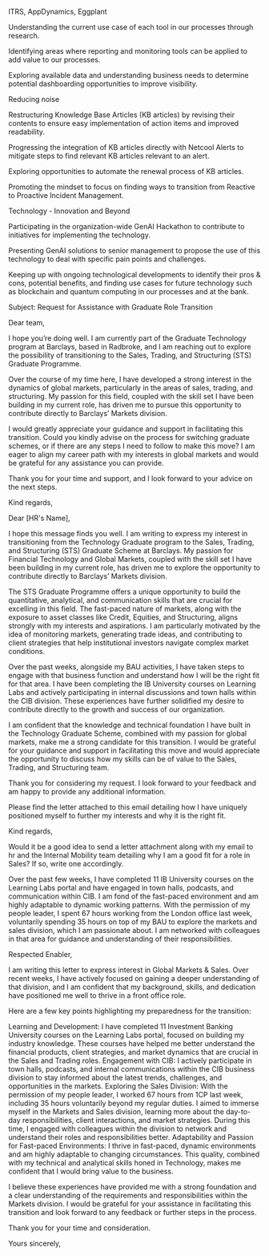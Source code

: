 ITRS, AppDynamics, Eggplant

Understanding the current use case of each tool in our processes through research. 

Identifying areas where reporting and monitoring tools can be applied to add value to our processes. 

Exploring available data and understanding business needs to determine potential dashboarding opportunities to improve visibility. 


Reducing noise

Restructuring Knowledge Base Articles (KB articles) by revising their contents to ensure easy implementation of action items and improved readability. 

Progressing the integration of KB articles directly with Netcool Alerts to mitigate steps to find relevant KB articles relevant to an alert. 

Exploring opportunities to automate the renewal process of KB articles. 

Promoting the mindset to focus on finding ways to transition from Reactive to Proactive Incident Management. 


Technology - Innovation and Beyond

Participating in the organization-wide GenAI Hackathon to contribute to initiatives for implementing the technology. 

Presenting GenAI solutions to senior management to propose the use of this technology to deal with specific pain points and challenges.

Keeping up with ongoing technological developments to identify their pros & cons, potential benefits, and finding use cases for future technology such as blockchain and quantum computing in our processes and at the bank. 



Subject: Request for Assistance with Graduate Role Transition

Dear team,

I hope you’re doing well. I am currently part of the Graduate Technology program at Barclays, based in Radbroke, and I am reaching out to explore the possibility of transitioning to the Sales, Trading, and Structuring (STS) Graduate Programme.

Over the course of my time here, I have developed a strong interest in the dynamics of global markets, particularly in the areas of sales, trading, and structuring. My passion for this field, coupled with the skill set I have been building in my current role, has driven me to pursue this opportunity to contribute directly to Barclays’ Markets division.

I would greatly appreciate your guidance and support in facilitating this transition. Could you kindly advise on the process for switching graduate schemes, or if there are any steps I need to follow to make this move? I am eager to align my career path with my interests in global markets and would be grateful for any assistance you can provide.

Thank you for your time and support, and I look forward to your advice on the next steps.


Kind regards,



Dear [HR's Name],

I hope this message finds you well. I am writing to express my interest in transitioning from the Technology Graduate program to the Sales, Trading, and Structuring (STS) Graduate Scheme at Barclays. My passion for Financial Technology and Global Markets, coupled with the skill set I have been building in my current role, has driven me to explore the opportunity to contribute directly to Barclays’ Markets division.

The STS Graduate Programme offers a unique opportunity to build the quantitative, analytical, and communication skills that are crucial for excelling in this field. The fast-paced nature of markets, along with the exposure to asset classes like Credit, Equities, and Structuring, aligns strongly with my interests and aspirations. I am particularly motivated by the idea of monitoring markets, generating trade ideas, and contributing to client strategies that help institutional investors navigate complex market conditions.

Over the past weeks, alongside my BAU activities, I have taken steps to engage with that business function and understand how I will be the right fit for that area. I have been completing the IB University courses on Learning Labs and actively participating in internal discussions and town halls within the CIB division. These experiences have further solidified my desire to contribute directly to the growth and success of our organization.

I am confident that the knowledge and technical foundation I have built in the Technology Graduate Scheme, combined with my passion for global markets, make me a strong candidate for this transition. I would be grateful for your guidance and support in facilitating this move and would appreciate the opportunity to discuss how my skills can be of value to the Sales, Trading, and Structuring team.

Thank you for considering my request. I look forward to your feedback and am happy to provide any additional information.

Please find the letter attached to this email detailing how I have uniquely positioned myself to further my interests and why it is the right fit.


Kind regards,


Would it be a good idea to send a letter attachment along with my email to hr and the Internal Mobility team detailing why I am a good fit for a role in Sales? If so, write one accordingly. 

Over the past few weeks, I have completed 11 IB University courses on the Learning Labs portal and have engaged in town halls, podcasts, and communication within CIB. I am fond of the fast-paced environment and am highly adaptable to dynamic working patterns. With the permission of my people leader, I spent 67 hours working from the London office last week, voluntarily spending 35 hours on top of my BAU to explore the markets and sales division, which I am passionate about. I am networked with colleagues in that area for guidance and understanding of their responsibilities. 



Respected Enabler,

I am writing this letter to express interest in Global Markets & Sales. Over recent weeks, I have actively focused on gaining a deeper understanding of that division, and I am confident that my background, skills, and dedication have positioned me well to thrive in a front office role. 

Here are a few key points highlighting my preparedness for the transition:

Learning and Development: I have completed 11 Investment Banking University courses on the Learning Labs portal, focused on building my industry knowledge. These courses have helped me better understand the financial products, client strategies, and market dynamics that are crucial in the Sales and Trading roles.
Engagement with CIB: I actively participate in town halls, podcasts, and internal communications within the CIB business division to stay informed about the latest trends, challenges, and opportunities in the markets.
Exploring the Sales Division: With the permission of my people leader, I worked 67 hours from 1CP last week, including 35 hours voluntarily beyond my regular duties. I aimed to immerse myself in the Markets and Sales division, learning more about the day-to-day responsibilities, client interactions, and market strategies. During this time, I engaged with colleagues within the division to network and understand their roles and responsibilities better.
Adaptability and Passion for Fast-paced Environments: I thrive in fast-paced, dynamic environments and am highly adaptable to changing circumstances. This quality, combined with my technical and analytical skills honed in Technology, makes me confident that I would bring value to the business.

I believe these experiences have provided me with a strong foundation and a clear understanding of the requirements and responsibilities within the Markets division. I would be grateful for your assistance in facilitating this transition and look forward to any feedback or further steps in the process.

Thank you for your time and consideration.


Yours sincerely,